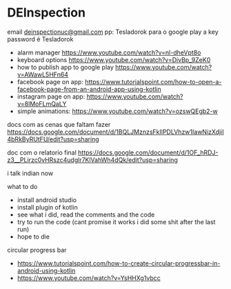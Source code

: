 # DEInspection
email deinspectionuc@gmail.com
pp:   Tesladorok
para o google play a key password é Tesladorok

- alarm manager https://www.youtube.com/watch?v=nl-dheVpt8o
- keyboard options https://www.youtube.com/watch?v=DivBp_9ZeK0
- how to publish app to google play https://www.youtube.com/watch?v=AWawL5HFn64
- facebook page on app: https://www.tutorialspoint.com/how-to-open-a-facebook-page-from-an-android-app-using-kotlin
- instagram page on app: https://www.youtube.com/watch?v=8lMoFLmQaLY
- simple animations: https://www.youtube.com/watch?v=ozswQEgb2-w












docs com as cenas que faltam fazer
https://docs.google.com/document/d/1BQLJMznzsFkIlPDLVhzw1IawNizXdjiI4bRkByRUtFU/edit?usp=sharing

doc com o relatorio final
https://docs.google.com/document/d/1OF_hRDJ-z3__PLirzc0vHRszc4udglr7KlVahWh4dQk/edit?usp=sharing

i talk indian now

what to do
- install android studio
- install plugin of kotlin
- see what i did, read the comments and the code
- try to run the code (cant promise it works i did some shit after the last run)
- hope to die


circular progress bar
- https://www.tutorialspoint.com/how-to-create-circular-progressbar-in-android-using-kotlin
- https://www.youtube.com/watch?v=YsHHXg1vbcc
